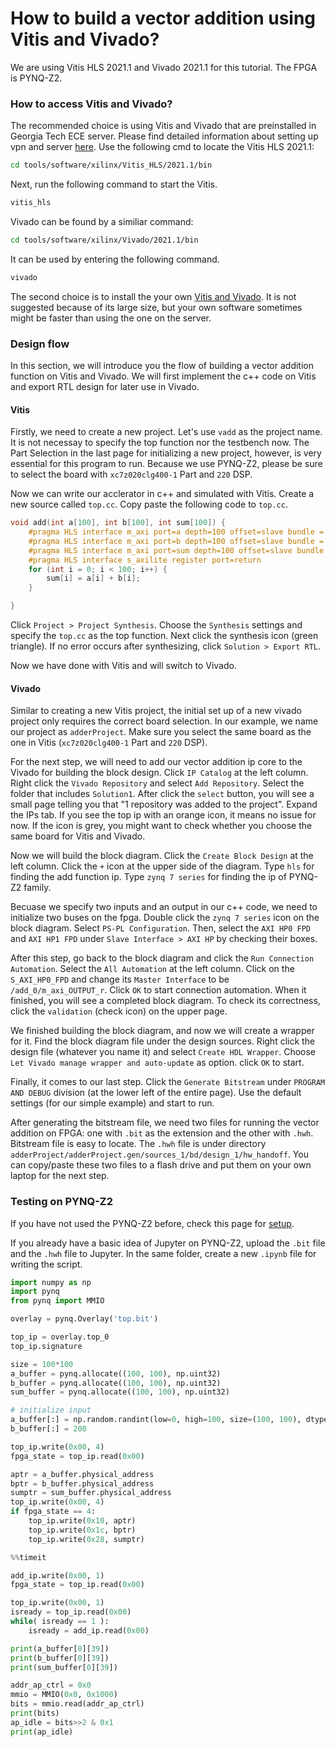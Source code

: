 

# How to build a vector addition using Vitis and Vivado?

We are using Vitis HLS 2021.1 and Vivado 2021.1 for this tutorial. The FPGA is PYNQ-Z2. 

### How to access Vitis and Vivado? 

The recommended choice is using Vitis and Vivado that are preinstalled in Georgia Tech ECE server. Please find detailed information about setting up vpn and server [here](https://help.ece.gatech.edu/labs/names). Use the following cmd to locate the Vitis HLS 2021.1:
```sh
cd tools/software/xilinx/Vitis_HLS/2021.1/bin
```
Next, run the following command to start the Vitis. 
```sh
vitis_hls
```
Vivado can be found by a similiar command: 
```sh
cd tools/software/xilinx/Vivado/2021.1/bin
```
It can be used by entering the following command.
```sh
vivado
```
The second choice is to install the your own [Vitis and Vivado](https://www.xilinx.com/support/download/index.html/content/xilinx/en/downloadNav/vitis.html). It is not suggested because of its large size, but your own software sometimes might be faster than using the one on the server.  

### Design flow

In this section, we will introduce you the flow of building a vector addition function on Vitis and Vivado. We will first implement the c++ code on Vitis and export RTL design for later use in Vivado.

#### Vitis

Firstly, we need to create a new project. Let's use `vadd` as the project name.
It is not necessay to specify the top function nor the testbench now.
The Part Selection in the last page for initializing a new project, however, is very essential for this program to run.
Because we use PYNQ-Z2, please be sure to select the board with `xc7z020clg400-1` Part and `220` DSP. 

Now we can write our acclerator in c++ and simulated with Vitis.
Create a new source called `top.cc`. 
Copy paste the following code to `top.cc`.

```cpp
void add(int a[100], int b[100], int sum[100]) {
	#pragma HLS interface m_axi port=a depth=100 offset=slave bundle = INPUT
	#pragma HLS interface m_axi port=b depth=100 offset=slave bundle = INPUT
	#pragma HLS interface m_axi port=sum depth=100 offset=slave bundle = OUTPUT
	#pragma HLS interface s_axilite register port=return
	for (int i = 0; i < 100; i++) {
		sum[i] = a[i] + b[i];
	}

}
```

Click `Project > Project Synthesis`. Choose the `Synthesis` settings and 
specify the `top.cc` as the top function. Next click the synthesis icon 
(green triangle). If no error occurs after synthesizing, 
click `Solution > Export RTL`. 

Now we have done with Vitis and will switch to Vivado.

#### Vivado

Similar to creating a new Vitis project, the initial set up of a new vivado 
project only requires the correct board selection. In our example,
we name our project as `adderProject`. Make sure you select the 
same board as the one in Vitis (`xc7z020clg400-1` Part and `220` DSP).

For the next step, we will need to add our vector addition ip core to the Vivado
for building the block design. Click `IP Catalog` at the left column.
Right click the `Vivado Repository` and select `Add Repository`. 
Select the folder that includes `Solution1`. After click the `select` button,
you will see a small page telling you that "1 repository was added to the project".
Expand the IPs tab. If you see the top ip with an orange icon, it means no issue 
for now. If the icon is grey, you might want to check whether you choose the 
same board for Vitis and Vivado.

Now we will build the block diagram. Click the `Create Block Design` at the 
left column. Click the `+` icon at the upper side of the diagram.
Type `hls` for finding the add function ip.
Type `zynq 7 series` for finding the ip of PYNQ-Z2 family.

Becuase we specify two inputs and an output in our c++ code, we need to 
initialize two buses on the fpga. Double click the `zynq 7 series` icon
on the block diagram. Select `PS-PL Configuration`. Then, select the 
`AXI HP0 FPD` and `AXI HP1 FPD` under `Slave Interface > AXI HP` by
checking their boxes. 

After this step, go back to the block diagram and click the `Run Connection Automation`.
Select the `All Automation` at the left column.
Click on the `S_AXI_HP0_FPD` and change its `Master Interface` to be 
`/add_0/m_axi_OUTPUT_r`. Click `OK` to start connection automation.
When it finished, you will see a completed block diagram. To check its correctness,
click the `validation` (check icon) on the upper page.

We finished building the block diagram, and now we will create a wrapper for it.
Find the block diagram file under the design sources. Right click the 
design file (whatever you name it) and select `Create HDL Wrapper`.
Choose `Let Vivado manage wrapper and auto-update` as option. 
click `OK` to start. 

Finally, it comes to our last step. Click the `Generate Bitstream` under
`PROGRAM AND DEBUG` division (at the lower left of the entire page).
Use the default settings (for our simple example) and start to run.

After generating the bitstream file, we need two files for running the vector addition on FPGA: one with
`.bit` as the extension and the other with `.hwh`. Bitstream file is easy to
locate. The `.hwh` file is under directory
`adderProject/adderProject.gen/sources_1/bd/design_1/hw_handoff`.
You can copy/paste these two files to a flash drive and put them on your own laptop for the next step.

### Testing on PYNQ-Z2

If you have not used the PYNQ-Z2 before, check this page for [setup](https://pynq.readthedocs.io/en/v2.6.1/getting_started/pynq_z2_setup.html#). 

If you already have a basic idea of Jupyter on PYNQ-Z2, upload the `.bit` file
and the `.hwh` file to Jupyter. In the same folder, create a new `.ipynb` file
for writing the script. 

```python
import numpy as np 
import pynq
from pynq import MMIO

overlay = pynq.Overlay('top.bit')

top_ip = overlay.top_0
top_ip.signature

size = 100*100
a_buffer = pynq.allocate((100, 100), np.uint32)
b_buffer = pynq.allocate((100, 100), np.uint32)
sum_buffer = pynq.allocate((100, 100), np.uint32)

# initialize input
a_buffer[:] = np.random.randint(low=0, high=100, size=(100, 100), dtype=np.uint32)
b_buffer[:] = 200

top_ip.write(0x00, 4)
fpga_state = top_ip.read(0x00)

aptr = a_buffer.physical_address
bptr = b_buffer.physical_address
sumptr = sum_buffer.physical_address
top_ip.write(0x00, 4)
if fpga_state == 4:
    top_ip.write(0x10, aptr)
    top_ip.write(0x1c, bptr)
    top_ip.write(0x28, sumptr)

%%timeit

add_ip.write(0x00, 1)
fpga_state = top_ip.read(0x00)

top_ip.write(0x00, 1)
isready = top_ip.read(0x00)
while( isready == 1 ):
    isready = add_ip.read(0x00)

print(a_buffer[0][39])
print(b_buffer[0][39])
print(sum_buffer[0][39])

addr_ap_ctrl = 0x0
mmio = MMIO(0x0, 0x1000)
bits = mmio.read(addr_ap_ctrl)
print(bits)
ap_idle = bits>>2 & 0x1
print(ap_idle)

```


















